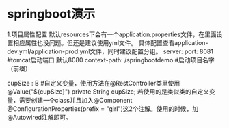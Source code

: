 # springboot演示
1.项目属性配置
默认resources下会有一个application.properties文件，在里面设置相应属性也没问题。但还是建议使用yml文件。
具体配置查看application-dev.yml/application-prod.yml文件，同时建议配置分组。
server:
  port: 8081  #tomcat启动端口 默认8080
  context-path: /springbootdemo  #启动项目名字（前缀）

cupSize : B  #自定义变量，使用方法在@RestController类里使用@Value("${cupSize}") private String cupSize;
若使用的是类似类的自定义变量，需要创建一个class并且加入@Component @ConfigurationProperties(prefix = "girl")这2个注解。使用的时候，加@Autowired注解即可。
